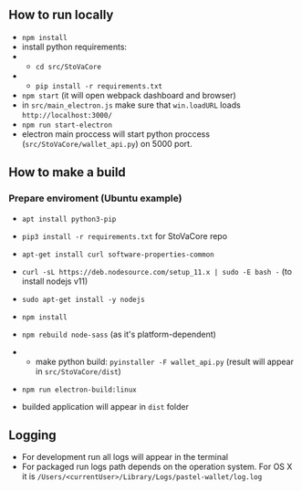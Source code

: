 ## How to run locally
 
 - `npm install`
 - install python requirements:
 - - `cd src/StoVaCore`
 - - `pip install -r requirements.txt`
 - `npm start` (it will open webpack dashboard and browser)
 - in `src/main_electron.js` make sure that `win.loadURL` loads `http://localhost:3000/`
 - `npm run start-electron`
 - electron main proccess will start python proccess (`src/StoVaCore/wallet_api.py`) on 5000 port.


## How to make a build

### Prepare enviroment (Ubuntu example)
 - `apt install python3-pip`
 - `pip3 install -r requirements.txt` for StoVaCore repo
 - `apt-get install curl software-properties-common`
 - `curl -sL https://deb.nodesource.com/setup_11.x | sudo -E bash -` (to install nodejs v11)
 - `sudo apt-get install -y nodejs`
 - `npm install`
 - `npm rebuild node-sass` (as it's platform-dependent)

 - - make python build: `pyinstaller -F wallet_api.py` (result will appear in `src/StoVaCore/dist`)
 - `npm run electron-build:linux`
 - builded application will appear in `dist` folder

## Logging
 - For development run all logs will appear in the terminal
 - For packaged run logs path depends on the operation system. For OS X it is `/Users/<currentUser>/Library/Logs/pastel-wallet/log.log`
